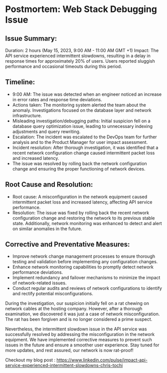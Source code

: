 # Postmortem: Web Stack Debugging Issue

## Issue Summary:
Duration: 2 hours (May 15, 2023, 9:00 AM - 11:00 AM GMT +1)
Impact: The API service experienced intermittent slowdowns, resulting in a delay in response times for approximately 20% of users. Users reported sluggish performance and occasional timeouts during this period.

## Timeline:
- 9:00 AM: The issue was detected when an engineer noticed an increase in error rates and response time deviations.
- Actions taken: The monitoring system alerted the team about the anomaly. Investigations focused on the database layer and network infrastructure.
- Misleading investigation/debugging paths: Initial suspicion fell on a database query optimization issue, leading to unnecessary indexing adjustments and query rewriting.
- Escalation: The incident was escalated to the DevOps team for further analysis and to the Product Manager for user impact assessment.
- Incident resolution: After thorough investigation, it was identified that a recent network configuration change caused intermittent packet loss and increased latency.
- The issue was resolved by rolling back the network configuration change and ensuring the proper functioning of network devices.

## Root Cause and Resolution:
- Root cause: A misconfiguration in the network equipment caused intermittent packet loss and increased latency, affecting API service performance.
- Resolution: The issue was fixed by rolling back the recent network configuration change and restoring the network to its previous stable state. Additionally, network monitoring was enhanced to detect and alert on similar anomalies in the future.

## Corrective and Preventative Measures:
- Improve network change management processes to ensure thorough testing and validation before implementing any configuration changes.
- Enhance network monitoring capabilities to promptly detect network performance deviations.
- Implement redundancy and failover mechanisms to minimize the impact of network-related issues.
- Conduct regular audits and reviews of network configurations to identify and rectify potential misconfigurations.


During the investigation, our suspicion initially fell on a rat chewing on network cables at the hosting company. However, after a thorough examination, we discovered it was just a case of network misconfiguration. The rat has been forgiven and is no longer considered a prime suspect.

Nevertheless, the intermittent slowdown issue in the API service was successfully resolved by addressing the misconfiguration in the network equipment. We have implemented corrective measures to prevent such issues in the future and ensure a smoother user experience. Stay tuned for more updates, and rest assured, our network is now rat-proof!

Checkout my blog post : https://www.linkedin.com/pulse/impact-api-service-experienced-intermittent-slowdowns-chris-tochi